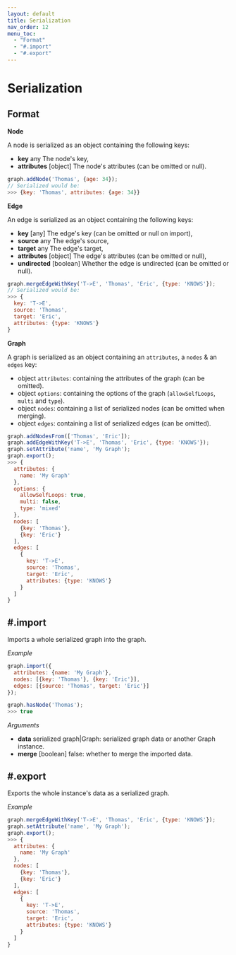 ```yaml
---
layout: default
title: Serialization
nav_order: 12
menu_toc:
  - "Format"
  - "#.import"
  - "#.export"
---
```


# Serialization

## Format

**Node**

A node is serialized as an object containing the following keys:
  * **key** <span class="code">any</span> The node's key,
  * **attributes** <span class="code">[object]</span> The node's attributes (can be omitted or null).

```js
graph.addNode('Thomas', {age: 34});
// Serialized would be:
>>> {key: 'Thomas', attributes: {age: 34}}
```

**Edge**

An edge is serialized as an object containing the following keys:
  * **key** <span class="code">[any]</span> The edge's key (can be omitted or null on import),
  * **source** <span class="code">any</span> The edge's source,
  * **target** <span class="code">any</span> The edge's target,
  * **attributes** <span class="code">[object]</span> The edge's attributes (can be omitted or null),
  * **undirected** <span class="code">[boolean]</span> Whether the edge is undirected (can be omitted or null).

```js
graph.mergeEdgeWithKey('T->E', 'Thomas', 'Eric', {type: 'KNOWS'});
// Serialized would be:
>>> {
  key: 'T->E',
  source: 'Thomas',
  target: 'Eric',
  attributes: {type: 'KNOWS'}
}
```

**Graph**

A graph is serialized as an object containing an `attributes`, a `nodes` & an `edges` key:
  * <span class="code">object</span> `attributes`: containing the attributes of the graph (can be omitted).
  * <span class="code">object</span> `options`: containing the options of the graph (`allowSelfLoops`, `multi` and `type`).
  * <span class="code">object</span> `nodes`: containing a list of serialized nodes (can be omitted when merging).
  * <span class="code">object</span> `edges`: containing a list of serialized edges (can be omitted).

```js
graph.addNodesFrom(['Thomas', 'Eric']);
graph.addEdgeWithKey('T->E', 'Thomas', 'Eric', {type: 'KNOWS'});
graph.setAttribute('name', 'My Graph');
graph.export();
>>> {
  attributes: {
    name: 'My Graph'
  },
  options: {
    allowSelfLoops: true,
    multi: false,
    type: 'mixed'
  },
  nodes: [
    {key: 'Thomas'},
    {key: 'Eric'}
  ],
  edges: [
    {
      key: 'T->E',
      source: 'Thomas',
      target: 'Eric',
      attributes: {type: 'KNOWS'}
    }
  ]
}
```

## #.import

Imports a whole serialized graph into the graph.

*Example*

```js
graph.import({
  attributes: {name: 'My Graph'},
  nodes: [{key: 'Thomas'}, {key: 'Eric'}],
  edges: [{source: 'Thomas', target: 'Eric'}]
});

graph.hasNode('Thomas');
>>> true
```

*Arguments*

* **data** <span class="code">serialized graph|Graph</span>: serialized graph data or another Graph instance.
* **merge** <span class="code">[boolean]</span> <span class="default">false</span>: whether to merge the imported data.

## #.export

Exports the whole instance's data as a serialized graph.

*Example*

```js
graph.mergeEdgeWithKey('T->E', 'Thomas', 'Eric', {type: 'KNOWS'});
graph.setAttribute('name', 'My Graph');
graph.export();
>>> {
  attributes: {
    name: 'My Graph'
  },
  nodes: [
    {key: 'Thomas'},
    {key: 'Eric'}
  ],
  edges: [
    {
      key: 'T->E',
      source: 'Thomas',
      target: 'Eric',
      attributes: {type: 'KNOWS'}
    }
  ]
}
```
